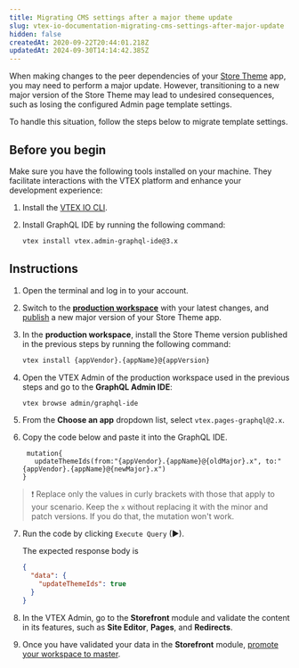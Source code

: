 ```yaml
---
title: Migrating CMS settings after a major theme update
slug: vtex-io-documentation-migrating-cms-settings-after-major-update
hidden: false
createdAt: 2020-09-22T20:44:01.218Z
updatedAt: 2024-09-30T14:14:42.385Z
---
```


When making changes to the peer dependencies of your [Store Theme](https://developers.vtex.com/docs/guides/vtex-io-documentation-store-theme) app, you may need to perform a major update. However, transitioning to a new major version of the Store Theme may lead to undesired consequences, such as losing the configured Admin page template settings.

To handle this situation, follow the steps below to migrate template settings.

## Before you begin

Make sure you have the following tools installed on your machine. They facilitate interactions with the VTEX platform and enhance your development experience:

1. Install the [VTEX IO CLI](https://developers.vtex.com/docs/guides/vtex-io-documentation-vtex-io-cli-install).
2. Install GraphQL IDE by running the following command:

   ```bash
   vtex install vtex.admin-graphql-ide@3.x
   ```

## Instructions

1. Open the terminal and log in to your account.

2. Switch to the [**production workspace**](https://developers.vtex.com/docs/guides/vtex-io-documentation-creating-a-production-workspace) with your latest changes, and [publish](https://developers.vtex.com/docs/guides/vtex-io-documentation-making-your-new-app-version-publicly-available#step-2---publishing-the-new-app-version) a new major version of your Store Theme app.

3. In the **production workspace**, install the Store Theme version published in the previous steps by running the following command:

   ```sh
   vtex install {appVendor}.{appName}@{appVersion}
   ```

4. Open the VTEX Admin of the production workspace used in the previous steps and go to the **GraphQL Admin IDE**:

   ```sh
   vtex browse admin/graphql-ide
   ```

5. From the **Choose an app** dropdown list, select `vtex.pages-graphql@2.x`.

6. Copy the code below and paste it into the GraphQL IDE.

   ```gql
    mutation{
      updateThemeIds(from:"{appVendor}.{appName}@{oldMajor}.x", to:"{appVendor}.{appName}@{newMajor}.x")
   }
   ```

> ❗ Replace only the values in curly brackets with those that apply to your scenario. Keep the `x` without replacing it with the minor and patch versions. If you do that, the mutation won't work.

7. Run the code by clicking `Execute Query` (▶).

   The expected response body is

   ```json
   {
     "data": {
       "updateThemeIds": true
     }
   }
   ```

8. In the VTEX Admin, go to the **Storefront** module and validate the content in its features, such as **Site Editor**, **Pages**, and **Redirects**.

9. Once you have validated your data in the **Storefront** module, [promote your workspace to master](https://developers.vtex.com/docs/guides/vtex-io-documentation-promoting-a-workspace-to-master/).
